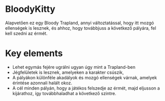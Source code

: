 # BloodyKitty

Alapvetően ez egy Bloody Trapland, annyi változtatással, hogy itt mozgó ellenségek is lesznek, és ahhoz, hogy továbbjuss a következő pályára, fel kell szedni az érmét.


# Key elements

 - Lehet egymás fejére ugrálni ugyan úgy mint a Trapland-ben
 - Jégfelületek is lesznek, amelyeken a karakter csúszik,
 - A pályákon különféle akadályok és mozgó ellenségek várnak, amelyek érintése azonnali halált okoz.
 - A cél minden pályán, hogy a játékos felszedje az érmét, majd eljusson a kijárathoz, így továbbhaladhat a következő szintre.

